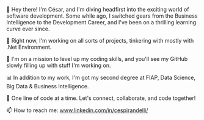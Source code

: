👋 Hey there! I'm César, and I'm diving headfirst into the exciting world of software development. 
Some while ago, I switched gears from the Business Intelligence to the Development Career, and I've been on a thrilling learning curve ever since.

💼 Right now, I'm working on all sorts of projects, tinkering with mostly with .Net Environment. 

🚀 I'm on a mission to level up my coding skills, and you'll see my GitHub slowly filling up with stuff I'm working on. 

📊 In addition to my work, I'm got my second degree at FIAP, Data Science, Big Data & Business Intelligence. 

🤝 One line of code at a time. 
Let's connect, collaborate, and code together! 

📫 How to reach me: www.linkedin.com/in/cespirandelli/

<!---
cespirandelli/cespirandelli is a ✨ special ✨ repository because its `README.md` (this file) appears on your GitHub profile.
You can click the Preview link to take a look at your changes.
--->
